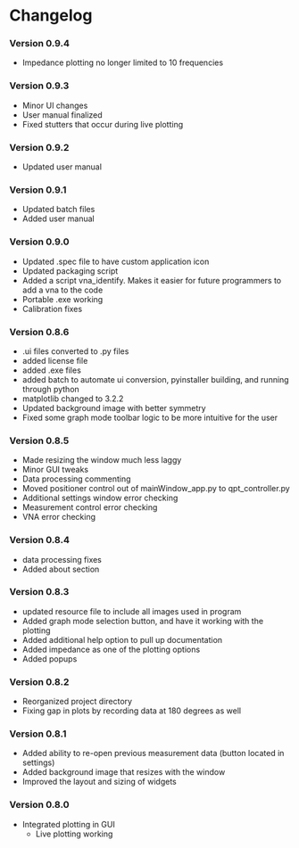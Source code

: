 # Changelog
### Version 0.9.4
- Impedance plotting no longer limited to 10 frequencies
### Version 0.9.3
- Minor UI changes
- User manual finalized
- Fixed stutters that occur during live plotting
### Version 0.9.2
- Updated user manual
### Version 0.9.1
- Updated batch files
- Added user manual
### Version 0.9.0
- Updated .spec file to have custom application icon
- Updated packaging script
- Added a script vna_identify. Makes it easier for future programmers to add a vna to the code
- Portable .exe working
- Calibration fixes
### Version 0.8.6
- .ui files converted to .py files
- added license file
- added .exe files
- added batch to automate ui conversion, pyinstaller building, and running through python
- matplotlib changed to 3.2.2
- Updated background image with better symmetry
- Fixed some graph mode toolbar logic to be more intuitive for the user
### Version 0.8.5
- Made resizing the window much less laggy
- Minor GUI tweaks 
- Data processing commenting
- Moved positioner control out of mainWindow_app.py to qpt_controller.py
- Additional settings window error checking
- Measurement control error checking
- VNA error checking
### Version 0.8.4
- data processing fixes
- Added about section
### Version 0.8.3
- updated resource file to include all images used in program
- Added graph mode selection button, and have it working with the plotting
- Added additional help option to pull up documentation
- Added impedance as one of the plotting options
- Added popups
### Version 0.8.2
- Reorganized project directory
- Fixing gap in plots by recording data at 180 degrees as well
### Version 0.8.1
- Added ability to re-open previous measurement data (button located in settings)
- Added background image that resizes with the window
- Improved the layout and sizing of widgets
### Version 0.8.0
- Integrated plotting in GUI
  - Live plotting working
